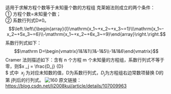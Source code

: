 适用于求解方程个数等于未知量个数的方程组
克莱姆法则成立的两个条件：  
① 方程个数=未知量个数；  
② 系数行列式D≠0。
$$\left.\left\{\begin{array}{l}\mathrm{x_1~+x_2~+x_3~=1}\\\mathrm{x_1~-x_2~+5x_3~=6}\\-\mathrm{x_1~+x_2~+6x_3~=9}\end{array}\right.\right.$$
系数行列式如下：$$\mathrm D=\begin{vmatrix}1&1&1\\1&-1&5\\-1&1&6\end{vmatrix}$$
Cramer 法则描述如下：含有 n  个方程 m 个未知量的方程组，系数行列式不等于零，则$x _j = \frac{D_j} {D}  
$
式中 ​ $x_j$ 为对应未知数的值，D为系数行列式，$D_j$为方程组右边常数项替换 D的第 j列后的行列式。
![160](Pasted%20image%2020241006192748.png) 
原文链接：https://blog.csdn.net/li2008kui/article/details/107009963